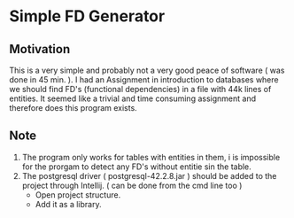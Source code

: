 # Simple FD Generator

## Motivation

This is a very simple and probably not a very good peace of software ( was done in 45 min. ).
I had an Assignment in introduction to databases where we should find FD's (functional dependencies) in a file with 44k lines of entities. It seemed like a trivial and time consuming assignment and therefore does this program exists.

## Note

1. The program only works for tables with entities in them, i is impossible for the prorgam to detect any FD's without entitie sin the table.
2. The postgresql driver ( postgresql-42.2.8.jar ) should be added to the project through Intellij. ( can be done from the cmd line too )
	- Open project structure.
	- Add it as a library.
